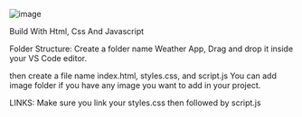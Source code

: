 ![image](https://github.com/user-attachments/assets/fa84b59b-0032-46a3-9c7a-d97c9277e4b4)


Build With Html, Css And Javascript

Folder Structure:
Create a folder name Weather App, Drag and drop it inside your VS Code editor.


then create  a file name index.html, styles.css, and script.js
You can add image folder if you have any image you want to add in your project.

LINKS:
Make sure you link your styles.css then followed by script.js


